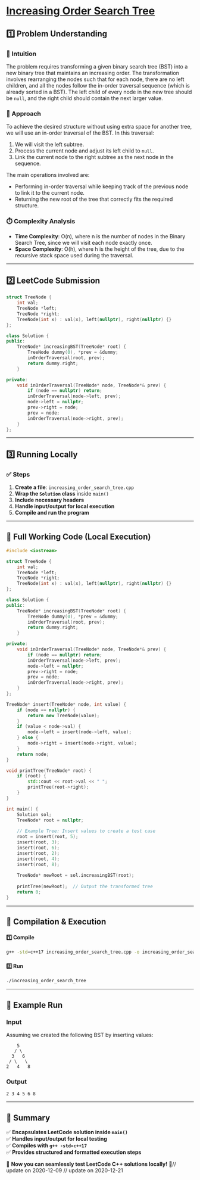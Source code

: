 # **[Increasing Order Search Tree](https://leetcode.com/problems/increasing-order-search-tree/description/)**  

## **1️⃣ Problem Understanding**  
### **📌 Intuition**  
The problem requires transforming a given binary search tree (BST) into a new binary tree that maintains an increasing order. The transformation involves rearranging the nodes such that for each node, there are no left children, and all the nodes follow the in-order traversal sequence (which is already sorted in a BST). The left child of every node in the new tree should be `null`, and the right child should contain the next larger value.

### **🚀 Approach**  
To achieve the desired structure without using extra space for another tree, we will use an in-order traversal of the BST. In this traversal:
1. We will visit the left subtree.
2. Process the current node and adjust its left child to `null`.
3. Link the current node to the right subtree as the next node in the sequence.

The main operations involved are:
- Performing in-order traversal while keeping track of the previous node to link it to the current node.
- Returning the new root of the tree that correctly fits the required structure.

### **⏱️ Complexity Analysis**  
- **Time Complexity**: O(n), where n is the number of nodes in the Binary Search Tree, since we will visit each node exactly once.
- **Space Complexity**: O(h), where h is the height of the tree, due to the recursive stack space used during the traversal.

---  

## **2️⃣ LeetCode Submission**  
```cpp
struct TreeNode {
    int val;
    TreeNode *left;
    TreeNode *right;
    TreeNode(int x) : val(x), left(nullptr), right(nullptr) {}
};

class Solution {
public:
    TreeNode* increasingBST(TreeNode* root) {
        TreeNode dummy(0), *prev = &dummy;
        inOrderTraversal(root, prev);
        return dummy.right;
    }

private:
    void inOrderTraversal(TreeNode* node, TreeNode*& prev) {
        if (node == nullptr) return;
        inOrderTraversal(node->left, prev);
        node->left = nullptr;
        prev->right = node;
        prev = node;
        inOrderTraversal(node->right, prev);
    }
};
```  

---  

## **3️⃣ Running Locally**  
### **✅ Steps**  
1. **Create a file**: `increasing_order_search_tree.cpp`  
2. **Wrap the `Solution` class** inside `main()`  
3. **Include necessary headers**  
4. **Handle input/output for local execution**  
5. **Compile and run the program**  

---  

## **📝 Full Working Code (Local Execution)**  
```cpp
#include <iostream>

struct TreeNode {
    int val;
    TreeNode *left;
    TreeNode *right;
    TreeNode(int x) : val(x), left(nullptr), right(nullptr) {}
};

class Solution {
public:
    TreeNode* increasingBST(TreeNode* root) {
        TreeNode dummy(0), *prev = &dummy;
        inOrderTraversal(root, prev);
        return dummy.right;
    }

private:
    void inOrderTraversal(TreeNode* node, TreeNode*& prev) {
        if (node == nullptr) return;
        inOrderTraversal(node->left, prev);
        node->left = nullptr;
        prev->right = node;
        prev = node;
        inOrderTraversal(node->right, prev);
    }
};

TreeNode* insert(TreeNode* node, int value) {
    if (node == nullptr) {
        return new TreeNode(value);
    }
    if (value < node->val) {
        node->left = insert(node->left, value);
    } else {
        node->right = insert(node->right, value);
    }
    return node;
}

void printTree(TreeNode* root) {
    if (root) {
        std::cout << root->val << " ";
        printTree(root->right);
    }
}

int main() {
    Solution sol;
    TreeNode* root = nullptr;
    
    // Example Tree: Insert values to create a test case
    root = insert(root, 5);
    insert(root, 3);
    insert(root, 6);
    insert(root, 2);
    insert(root, 4);
    insert(root, 8);
    
    TreeNode* newRoot = sol.increasingBST(root);
    
    printTree(newRoot);  // Output the transformed tree 
    return 0;
}
```  

---  

## **🔧 Compilation & Execution**  
#### **1️⃣ Compile**  
```bash
g++ -std=c++17 increasing_order_search_tree.cpp -o increasing_order_search_tree
```  

#### **2️⃣ Run**  
```bash
./increasing_order_search_tree
```  

---  

## **🎯 Example Run**  
### **Input**  
Assuming we created the following BST by inserting values:  
```
    5
   / \
  3   6
 / \   \
2   4   8
```
### **Output**  
```
2 3 4 5 6 8 
```  

---  

## **📌 Summary**  
✅ **Encapsulates LeetCode solution inside `main()`**  
✅ **Handles input/output for local testing**  
✅ **Compiles with `g++ -std=c++17`**  
✅ **Provides structured and formatted execution steps**  

🚀 **Now you can seamlessly test LeetCode C++ solutions locally!** 🚀// update on 2020-12-09
// update on 2020-12-21
